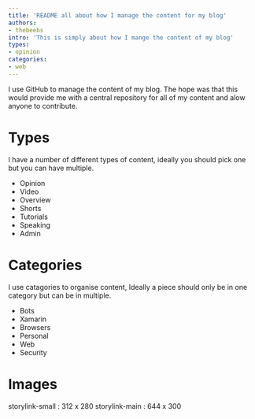 ```yaml
---
title: 'README all about how I manage the content for my blog'
authors:
- thebeebs
intro: 'This is simply about how I mange the content of my blog'
types:
- opinion
categories:
- web
---
```


I use GitHub to manage the content of my blog. The hope was that this would provide me with a central 
repository for all of my content and alow anyone to contribute.

# Types
I have a number of different types of content, ideally you should pick one but you can have multiple.

- Opinion
- Video
- Overview
- Shorts
- Tutorials
- Speaking
- Admin


# Categories
I use catagories to organise content, Ideally a piece should only be in one category but can be in multiple.

- Bots
- Xamarin
- Browsers
- Personal
- Web
- Security

# Images

storylink-small : 312 x 280
storylink-main : 644 x 300


